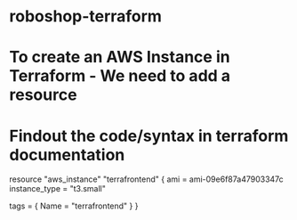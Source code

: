 # roboshop-terraform
# To create an AWS Instance in Terraform - We need to add a resource
# Findout the code/syntax in terraform documentation

resource "aws_instance" "terrafrontend" {
ami           = ami-09e6f87a47903347c
instance_type = "t3.small"

tags = {
Name = "terrafrontend"
}
}

